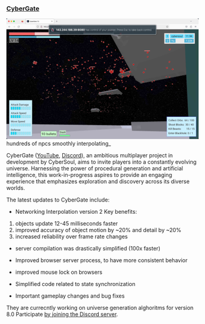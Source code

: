 ### [CyberGate][cybergate-yt]

![hundreds of npcs smoothly interpolating](cybergate.jpg)
hundreds of npcs smoothly interpolating_

CyberGate ([YouTube][cybergate-yt], [Discord][cybergate-dis]),
an ambitious multiplayer project in development by CyberSoul,
aims to invite players into a constantly evolving universe.
Harnessing the power of procedural generation and artificial intelligence,
this work-in-progress aspires to provide an engaging experience
that emphasizes exploration and discovery across its diverse worlds.

The latest updates to CyberGate include:

- Networking Interpolation version 2
Key benefits:
1. objects update 12-45 milliseconds faster
2. improved accuracy of object motion by ~20% and detail by ~20%
3. increased reliability over frame rate changes

- server compilation was drastically simplified (100x faster)

- Improved browser server process, to have more consistent behavior
- improved mouse lock on browsers
- Simplified code related to state synchronization

- Important gameplay changes and bug fixes


They are currecntly working on universe generation alghoritms for version 8.0
Participate [by joining the Discord server][cybergate-dis].

[cybergate-yt]: https://youtube.com/channel/UClrsOso3Xk2vBWqcsHC3Z4Q
[cybergate-dis]: https://discord.gg/R7DkHqw7zJ
